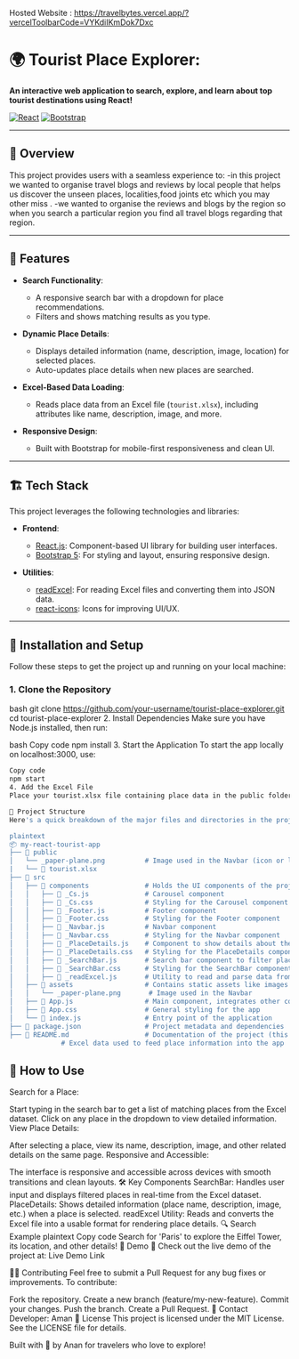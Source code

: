 Hosted Website : https://travelbytes.vercel.app/?vercelToolbarCode=VYKdiIKmDok7Dxc
# 🌍 Tourist Place Explorer:

**An interactive web application to search, explore, and learn about top tourist destinations using React!** 

[![React](https://img.shields.io/badge/React-17.0.2-blue.svg)](https://reactjs.org/) [![Bootstrap](https://img.shields.io/badge/Bootstrap-5.0.2-purple.svg)](https://getbootstrap.com/)

---

## 🎯 **Overview**

This project provides users with a seamless experience to:
-in this project we wanted to organise travel blogs and reviews by local people that helps us discover the unseen places, localities,food joints etc which you may other miss .
-we wanted to organise the reviews and blogs by the region so when you search a particular region you find all travel blogs regarding that region.

---

## 🔧 **Features**

- **Search Functionality**: 
  - A responsive search bar with a dropdown for place recommendations.
  - Filters and shows matching results as you type.
  
- **Dynamic Place Details**: 
  - Displays detailed information (name, description, image, location) for selected places.
  - Auto-updates place details when new places are searched.

- **Excel-Based Data Loading**:
  - Reads place data from an Excel file (`tourist.xlsx`), including attributes like name, description, image, and more.

- **Responsive Design**: 
  - Built with Bootstrap for mobile-first responsiveness and clean UI.
  
---

## 🏗 **Tech Stack**

This project leverages the following technologies and libraries:

- **Frontend**: 
  - [React.js](https://reactjs.org/): Component-based UI library for building user interfaces.
  - [Bootstrap 5](https://getbootstrap.com/): For styling and layout, ensuring responsive design.
  
- **Utilities**: 
  - [readExcel](https://www.npmjs.com/package/xlsx): For reading Excel files and converting them into JSON data.
  - [react-icons](https://react-icons.github.io/react-icons/): Icons for improving UI/UX.

---

## 🚀 **Installation and Setup**

Follow these steps to get the project up and running on your local machine:

### **1. Clone the Repository**
bash
git clone https://github.com/your-username/tourist-place-explorer.git
cd tourist-place-explorer
2. Install Dependencies
Make sure you have Node.js installed, then run:

bash
Copy code
npm install
3. Start the Application
To start the app locally on localhost:3000, use:

```bash
Copy code
npm start
4. Add the Excel File
Place your tourist.xlsx file containing place data in the public folder or wherever specified in your code.

📂 Project Structure
Here's a quick breakdown of the major files and directories in the project:

plaintext
📦 my-react-tourist-app
├── 📁 public
│   └── _paper-plane.png          # Image used in the Navbar (icon or logo)
|   └── 📄 tourist.xlsx   
├── 📁 src
│   ├── 📁 components              # Holds the UI components of the project
│   │   ├── 📄 _Cs.js              # Carousel component
│   │   ├── 📄 _Cs.css             # Styling for the Carousel component
│   │   ├── 📄 _Footer.js          # Footer component
│   │   ├── 📄 _Footer.css         # Styling for the Footer component
│   │   ├── 📄 _Navbar.js          # Navbar component
│   │   ├── 📄 _Navbar.css         # Styling for the Navbar component
│   │   ├── 📄 _PlaceDetails.js    # Component to show details about the selected place
│   │   ├── 📄 _PlaceDetails.css   # Styling for the PlaceDetails component
│   │   ├── 📄 _SearchBar.js       # Search bar component to filter places
│   │   ├── 📄 _SearchBar.css      # Styling for the SearchBar component
│   │   ├── 📄 _readExcel.js       # Utility to read and parse data from an Excel file
│   ├── 📁 assets                  # Contains static assets like images and icons
│   │   └── _paper-plane.png       # Image used in the Navbar
│   ├── 📄 App.js                  # Main component, integrates other components
│   ├── 📄 App.css                 # General styling for the app
│   └── 📄 index.js                # Entry point of the application
├── 📄 package.json                # Project metadata and dependencies
├── 📄 README.md                   # Documentation of the project (this file)
             # Excel data used to feed place information into the app

```

## 📝 How to Use
Search for a Place:

Start typing in the search bar to get a list of matching places from the Excel dataset.
Click on any place in the dropdown to view detailed information.
View Place Details:

After selecting a place, view its name, description, image, and other related details on the same page.
Responsive and Accessible:

The interface is responsive and accessible across devices with smooth transitions and clean layouts.
🛠 Key Components
SearchBar: Handles user input and displays filtered places in real-time from the Excel dataset.
PlaceDetails: Shows detailed information (place name, description, image, etc.) when a place is selected.
readExcel Utility: Reads and converts the Excel file into a usable format for rendering place details.
🔍 Search Example
plaintext
Copy code
Search for 'Paris' to explore the Eiffel Tower, its location, and other details!
🎉 Demo
🚀 Check out the live demo of the project at: Live Demo Link

👨‍💻 Contributing
Feel free to submit a Pull Request for any bug fixes or improvements. To contribute:

Fork the repository.
Create a new branch (feature/my-new-feature).
Commit your changes.
Push the branch.
Create a Pull Request.
📧 Contact
Developer: Aman
📜 License
This project is licensed under the MIT License. See the LICENSE file for details.

Built with 💙 by Anan for travelers who love to explore! 

